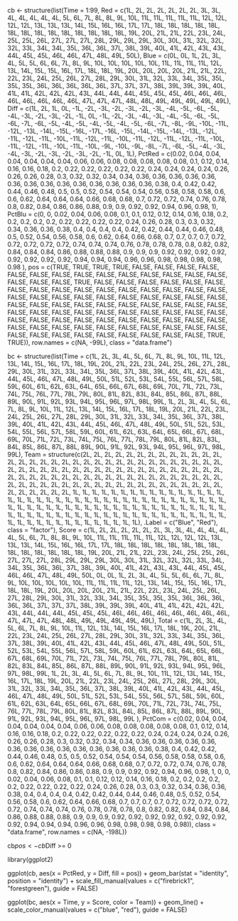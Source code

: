 cb <- structure(list(Time = 1:99, Red = c(1L, 2L, 2L, 2L, 2L, 2L, 2L, 
3L, 3L, 4L, 4L, 4L, 4L, 4L, 5L, 6L, 7L, 8L, 8L, 9L, 10L, 11L, 
11L, 11L, 11L, 11L, 12L, 12L, 12L, 12L, 13L, 13L, 13L, 14L, 15L, 
16L, 16L, 17L, 17L, 18L, 18L, 18L, 18L, 18L, 18L, 18L, 18L, 18L, 
18L, 18L, 18L, 18L, 18L, 19L, 20L, 21L, 21L, 22L, 23L, 24L, 25L, 
25L, 26L, 27L, 27L, 27L, 28L, 29L, 29L, 29L, 30L, 30L, 31L, 32L, 
32L, 32L, 33L, 34L, 34L, 35L, 36L, 36L, 37L, 38L, 39L, 40L, 41L, 
42L, 43L, 43L, 44L, 45L, 45L, 46L, 46L, 47L, 48L, 49L, 50L), 
    Blue = c(0L, 0L, 1L, 2L, 3L, 4L, 5L, 5L, 6L, 6L, 7L, 8L, 
    9L, 10L, 10L, 10L, 10L, 10L, 11L, 11L, 11L, 11L, 12L, 13L, 
    14L, 15L, 15L, 16L, 17L, 18L, 18L, 19L, 20L, 20L, 20L, 20L, 
    21L, 21L, 22L, 22L, 23L, 24L, 25L, 26L, 27L, 28L, 29L, 30L, 
    31L, 32L, 33L, 34L, 35L, 35L, 35L, 35L, 36L, 36L, 36L, 36L, 
    36L, 37L, 37L, 37L, 38L, 39L, 39L, 39L, 40L, 41L, 41L, 42L, 
    42L, 42L, 43L, 44L, 44L, 44L, 45L, 45L, 45L, 46L, 46L, 46L, 
    46L, 46L, 46L, 46L, 46L, 47L, 47L, 47L, 48L, 48L, 49L, 49L, 
    49L, 49L, 49L), Diff = c(1L, 2L, 1L, 0L, -1L, -2L, -3L, -2L, 
    -3L, -2L, -3L, -4L, -5L, -6L, -5L, -4L, -3L, -2L, -3L, -2L, 
    -1L, 0L, -1L, -2L, -3L, -4L, -3L, -4L, -5L, -6L, -5L, -6L, 
    -7L, -6L, -5L, -4L, -5L, -4L, -5L, -4L, -5L, -6L, -7L, -8L, 
    -9L, -10L, -11L, -12L, -13L, -14L, -15L, -16L, -17L, -16L, 
    -15L, -14L, -15L, -14L, -13L, -12L, -11L, -12L, -11L, -10L, 
    -11L, -12L, -11L, -10L, -11L, -12L, -11L, -12L, -11L, -10L, 
    -11L, -12L, -11L, -10L, -11L, -10L, -9L, -10L, -9L, -8L, 
    -7L, -6L, -5L, -4L, -3L, -4L, -3L, -2L, -3L, -2L, -3L, -2L, 
    -1L, 0L, 1L), PctRed = c(0.02, 0.04, 0.04, 0.04, 0.04, 0.04, 
    0.04, 0.06, 0.06, 0.08, 0.08, 0.08, 0.08, 0.08, 0.1, 0.12, 
    0.14, 0.16, 0.16, 0.18, 0.2, 0.22, 0.22, 0.22, 0.22, 0.22, 
    0.24, 0.24, 0.24, 0.24, 0.26, 0.26, 0.26, 0.28, 0.3, 0.32, 
    0.32, 0.34, 0.34, 0.36, 0.36, 0.36, 0.36, 0.36, 0.36, 0.36, 
    0.36, 0.36, 0.36, 0.36, 0.36, 0.36, 0.36, 0.38, 0.4, 0.42, 
    0.42, 0.44, 0.46, 0.48, 0.5, 0.5, 0.52, 0.54, 0.54, 0.54, 
    0.56, 0.58, 0.58, 0.58, 0.6, 0.6, 0.62, 0.64, 0.64, 0.64, 
    0.66, 0.68, 0.68, 0.7, 0.72, 0.72, 0.74, 0.76, 0.78, 0.8, 
    0.82, 0.84, 0.86, 0.86, 0.88, 0.9, 0.9, 0.92, 0.92, 0.94, 
    0.96, 0.98, 1), PctBlu = c(0, 0, 0.02, 0.04, 0.06, 0.08, 
    0.1, 0.1, 0.12, 0.12, 0.14, 0.16, 0.18, 0.2, 0.2, 0.2, 0.2, 
    0.2, 0.22, 0.22, 0.22, 0.22, 0.24, 0.26, 0.28, 0.3, 0.3, 
    0.32, 0.34, 0.36, 0.36, 0.38, 0.4, 0.4, 0.4, 0.4, 0.42, 0.42, 
    0.44, 0.44, 0.46, 0.48, 0.5, 0.52, 0.54, 0.56, 0.58, 0.6, 
    0.62, 0.64, 0.66, 0.68, 0.7, 0.7, 0.7, 0.7, 0.72, 0.72, 0.72, 
    0.72, 0.72, 0.74, 0.74, 0.74, 0.76, 0.78, 0.78, 0.78, 0.8, 
    0.82, 0.82, 0.84, 0.84, 0.84, 0.86, 0.88, 0.88, 0.88, 0.9, 
    0.9, 0.9, 0.92, 0.92, 0.92, 0.92, 0.92, 0.92, 0.92, 0.92, 
    0.94, 0.94, 0.94, 0.96, 0.96, 0.98, 0.98, 0.98, 0.98, 0.98
    ), pos = c(TRUE, TRUE, TRUE, TRUE, FALSE, FALSE, FALSE, FALSE, 
    FALSE, FALSE, FALSE, FALSE, FALSE, FALSE, FALSE, FALSE, FALSE, 
    FALSE, FALSE, FALSE, FALSE, TRUE, FALSE, FALSE, FALSE, FALSE, 
    FALSE, FALSE, FALSE, FALSE, FALSE, FALSE, FALSE, FALSE, FALSE, 
    FALSE, FALSE, FALSE, FALSE, FALSE, FALSE, FALSE, FALSE, FALSE, 
    FALSE, FALSE, FALSE, FALSE, FALSE, FALSE, FALSE, FALSE, FALSE, 
    FALSE, FALSE, FALSE, FALSE, FALSE, FALSE, FALSE, FALSE, FALSE, 
    FALSE, FALSE, FALSE, FALSE, FALSE, FALSE, FALSE, FALSE, FALSE, 
    FALSE, FALSE, FALSE, FALSE, FALSE, FALSE, FALSE, FALSE, FALSE, 
    FALSE, FALSE, FALSE, FALSE, FALSE, FALSE, FALSE, FALSE, FALSE, 
    FALSE, FALSE, FALSE, FALSE, FALSE, FALSE, FALSE, FALSE, TRUE, 
    TRUE)), row.names = c(NA, -99L), class = "data.frame")

bc <- structure(list(Time = c(1L, 2L, 3L, 4L, 5L, 6L, 7L, 8L, 9L, 10L, 
11L, 12L, 13L, 14L, 15L, 16L, 17L, 18L, 19L, 20L, 21L, 22L, 23L, 
24L, 25L, 26L, 27L, 28L, 29L, 30L, 31L, 32L, 33L, 34L, 35L, 36L, 
37L, 38L, 39L, 40L, 41L, 42L, 43L, 44L, 45L, 46L, 47L, 48L, 49L, 
50L, 51L, 52L, 53L, 54L, 55L, 56L, 57L, 58L, 59L, 60L, 61L, 62L, 
63L, 64L, 65L, 66L, 67L, 68L, 69L, 70L, 71L, 72L, 73L, 74L, 75L, 
76L, 77L, 78L, 79L, 80L, 81L, 82L, 83L, 84L, 85L, 86L, 87L, 88L, 
89L, 90L, 91L, 92L, 93L, 94L, 95L, 96L, 97L, 98L, 99L, 1L, 2L, 
3L, 4L, 5L, 6L, 7L, 8L, 9L, 10L, 11L, 12L, 13L, 14L, 15L, 16L, 
17L, 18L, 19L, 20L, 21L, 22L, 23L, 24L, 25L, 26L, 27L, 28L, 29L, 
30L, 31L, 32L, 33L, 34L, 35L, 36L, 37L, 38L, 39L, 40L, 41L, 42L, 
43L, 44L, 45L, 46L, 47L, 48L, 49L, 50L, 51L, 52L, 53L, 54L, 55L, 
56L, 57L, 58L, 59L, 60L, 61L, 62L, 63L, 64L, 65L, 66L, 67L, 68L, 
69L, 70L, 71L, 72L, 73L, 74L, 75L, 76L, 77L, 78L, 79L, 80L, 81L, 
82L, 83L, 84L, 85L, 86L, 87L, 88L, 89L, 90L, 91L, 92L, 93L, 94L, 
95L, 96L, 97L, 98L, 99L), Team = structure(c(2L, 2L, 2L, 2L, 
2L, 2L, 2L, 2L, 2L, 2L, 2L, 2L, 2L, 2L, 2L, 2L, 2L, 2L, 2L, 2L, 
2L, 2L, 2L, 2L, 2L, 2L, 2L, 2L, 2L, 2L, 2L, 2L, 2L, 2L, 2L, 2L, 
2L, 2L, 2L, 2L, 2L, 2L, 2L, 2L, 2L, 2L, 2L, 2L, 2L, 2L, 2L, 2L, 
2L, 2L, 2L, 2L, 2L, 2L, 2L, 2L, 2L, 2L, 2L, 2L, 2L, 2L, 2L, 2L, 
2L, 2L, 2L, 2L, 2L, 2L, 2L, 2L, 2L, 2L, 2L, 2L, 2L, 2L, 2L, 2L, 
2L, 2L, 2L, 2L, 2L, 2L, 2L, 2L, 2L, 2L, 2L, 2L, 2L, 2L, 2L, 1L, 
1L, 1L, 1L, 1L, 1L, 1L, 1L, 1L, 1L, 1L, 1L, 1L, 1L, 1L, 1L, 1L, 
1L, 1L, 1L, 1L, 1L, 1L, 1L, 1L, 1L, 1L, 1L, 1L, 1L, 1L, 1L, 1L, 
1L, 1L, 1L, 1L, 1L, 1L, 1L, 1L, 1L, 1L, 1L, 1L, 1L, 1L, 1L, 1L, 
1L, 1L, 1L, 1L, 1L, 1L, 1L, 1L, 1L, 1L, 1L, 1L, 1L, 1L, 1L, 1L, 
1L, 1L, 1L, 1L, 1L, 1L, 1L, 1L, 1L, 1L, 1L, 1L, 1L, 1L, 1L, 1L, 
1L, 1L, 1L, 1L, 1L, 1L, 1L, 1L, 1L, 1L, 1L, 1L, 1L, 1L, 1L, 1L, 
1L, 1L), .Label = c("Blue", "Red"), class = "factor"), Score = c(1L, 
2L, 2L, 2L, 2L, 2L, 2L, 3L, 3L, 4L, 4L, 4L, 4L, 4L, 5L, 6L, 7L, 
8L, 8L, 9L, 10L, 11L, 11L, 11L, 11L, 11L, 12L, 12L, 12L, 12L, 
13L, 13L, 13L, 14L, 15L, 16L, 16L, 17L, 17L, 18L, 18L, 18L, 18L, 
18L, 18L, 18L, 18L, 18L, 18L, 18L, 18L, 18L, 18L, 19L, 20L, 21L, 
21L, 22L, 23L, 24L, 25L, 25L, 26L, 27L, 27L, 27L, 28L, 29L, 29L, 
29L, 30L, 30L, 31L, 32L, 32L, 32L, 33L, 34L, 34L, 35L, 36L, 36L, 
37L, 38L, 39L, 40L, 41L, 42L, 43L, 43L, 44L, 45L, 45L, 46L, 46L, 
47L, 48L, 49L, 50L, 0L, 0L, 1L, 2L, 3L, 4L, 5L, 5L, 6L, 6L, 7L, 
8L, 9L, 10L, 10L, 10L, 10L, 10L, 11L, 11L, 11L, 11L, 12L, 13L, 
14L, 15L, 15L, 16L, 17L, 18L, 18L, 19L, 20L, 20L, 20L, 20L, 21L, 
21L, 22L, 22L, 23L, 24L, 25L, 26L, 27L, 28L, 29L, 30L, 31L, 32L, 
33L, 34L, 35L, 35L, 35L, 35L, 36L, 36L, 36L, 36L, 36L, 37L, 37L, 
37L, 38L, 39L, 39L, 39L, 40L, 41L, 41L, 42L, 42L, 42L, 43L, 44L, 
44L, 44L, 45L, 45L, 45L, 46L, 46L, 46L, 46L, 46L, 46L, 46L, 46L, 
47L, 47L, 47L, 48L, 48L, 49L, 49L, 49L, 49L, 49L), Total = c(1L, 
2L, 3L, 4L, 5L, 6L, 7L, 8L, 9L, 10L, 11L, 12L, 13L, 14L, 15L, 
16L, 17L, 18L, 19L, 20L, 21L, 22L, 23L, 24L, 25L, 26L, 27L, 28L, 
29L, 30L, 31L, 32L, 33L, 34L, 35L, 36L, 37L, 38L, 39L, 40L, 41L, 
42L, 43L, 44L, 45L, 46L, 47L, 48L, 49L, 50L, 51L, 52L, 53L, 54L, 
55L, 56L, 57L, 58L, 59L, 60L, 61L, 62L, 63L, 64L, 65L, 66L, 67L, 
68L, 69L, 70L, 71L, 72L, 73L, 74L, 75L, 76L, 77L, 78L, 79L, 80L, 
81L, 82L, 83L, 84L, 85L, 86L, 87L, 88L, 89L, 90L, 91L, 92L, 93L, 
94L, 95L, 96L, 97L, 98L, 99L, 1L, 2L, 3L, 4L, 5L, 6L, 7L, 8L, 
9L, 10L, 11L, 12L, 13L, 14L, 15L, 16L, 17L, 18L, 19L, 20L, 21L, 
22L, 23L, 24L, 25L, 26L, 27L, 28L, 29L, 30L, 31L, 32L, 33L, 34L, 
35L, 36L, 37L, 38L, 39L, 40L, 41L, 42L, 43L, 44L, 45L, 46L, 47L, 
48L, 49L, 50L, 51L, 52L, 53L, 54L, 55L, 56L, 57L, 58L, 59L, 60L, 
61L, 62L, 63L, 64L, 65L, 66L, 67L, 68L, 69L, 70L, 71L, 72L, 73L, 
74L, 75L, 76L, 77L, 78L, 79L, 80L, 81L, 82L, 83L, 84L, 85L, 86L, 
87L, 88L, 89L, 90L, 91L, 92L, 93L, 94L, 95L, 96L, 97L, 98L, 99L
), PctCom = c(0.02, 0.04, 0.04, 0.04, 0.04, 0.04, 0.04, 0.06, 
0.06, 0.08, 0.08, 0.08, 0.08, 0.08, 0.1, 0.12, 0.14, 0.16, 0.16, 
0.18, 0.2, 0.22, 0.22, 0.22, 0.22, 0.22, 0.24, 0.24, 0.24, 0.24, 
0.26, 0.26, 0.26, 0.28, 0.3, 0.32, 0.32, 0.34, 0.34, 0.36, 0.36, 
0.36, 0.36, 0.36, 0.36, 0.36, 0.36, 0.36, 0.36, 0.36, 0.36, 0.36, 
0.36, 0.38, 0.4, 0.42, 0.42, 0.44, 0.46, 0.48, 0.5, 0.5, 0.52, 
0.54, 0.54, 0.54, 0.56, 0.58, 0.58, 0.58, 0.6, 0.6, 0.62, 0.64, 
0.64, 0.64, 0.66, 0.68, 0.68, 0.7, 0.72, 0.72, 0.74, 0.76, 0.78, 
0.8, 0.82, 0.84, 0.86, 0.86, 0.88, 0.9, 0.9, 0.92, 0.92, 0.94, 
0.96, 0.98, 1, 0, 0, 0.02, 0.04, 0.06, 0.08, 0.1, 0.1, 0.12, 
0.12, 0.14, 0.16, 0.18, 0.2, 0.2, 0.2, 0.2, 0.2, 0.22, 0.22, 
0.22, 0.22, 0.24, 0.26, 0.28, 0.3, 0.3, 0.32, 0.34, 0.36, 0.36, 
0.38, 0.4, 0.4, 0.4, 0.4, 0.42, 0.42, 0.44, 0.44, 0.46, 0.48, 
0.5, 0.52, 0.54, 0.56, 0.58, 0.6, 0.62, 0.64, 0.66, 0.68, 0.7, 
0.7, 0.7, 0.7, 0.72, 0.72, 0.72, 0.72, 0.72, 0.74, 0.74, 0.74, 
0.76, 0.78, 0.78, 0.78, 0.8, 0.82, 0.82, 0.84, 0.84, 0.84, 0.86, 
0.88, 0.88, 0.88, 0.9, 0.9, 0.9, 0.92, 0.92, 0.92, 0.92, 0.92, 
0.92, 0.92, 0.92, 0.94, 0.94, 0.94, 0.96, 0.96, 0.98, 0.98, 0.98, 
0.98, 0.98)), class = "data.frame", row.names = c(NA, -198L))


cb$pos <- cb$Diff >= 0


library(ggplot2)

ggplot(cb, aes(x = PctRed, y = Diff, fill = pos)) +
  geom_bar(stat = "identity", position = "identity") +
  scale_fill_manual(values = c("firebrick1", "forestgreen"), guide = FALSE)

ggplot(bc, aes(x = Time, y = Score, color = Team)) +
  geom_line() +
  scale_color_manual(values = c("blue", "red"), guide = FALSE)



